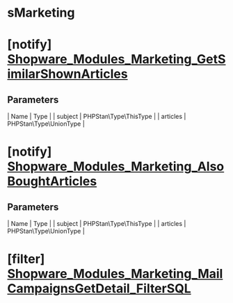 # sMarketing

# [notify] [Shopware_Modules_Marketing_GetSimilarShownArticles](https://github.com/shopware/shopware/blob/5.5/engine/Shopware/Core/sMarketing.php#L156)

## Parameters
| Name        | Type           |
| subject        | PHPStan\Type\ThisType           |
| articles        | PHPStan\Type\UnionType           |


# [notify] [Shopware_Modules_Marketing_AlsoBoughtArticles](https://github.com/shopware/shopware/blob/5.5/engine/Shopware/Core/sMarketing.php#L218)

## Parameters
| Name        | Type           |
| subject        | PHPStan\Type\ThisType           |
| articles        | PHPStan\Type\UnionType           |
# [filter] [Shopware_Modules_Marketing_MailCampaignsGetDetail_FilterSQL](https://github.com/shopware/shopware/blob/5.5/engine/Shopware/Core/sMarketing.php#L656)

